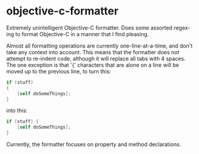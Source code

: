 objective-c-formatter
=====================

Extremely unintelligent Objective-C formatter. Does some assorted regex-ing to format Objective-C in a manner that I find pleasing.

Almost all formatting operations are currently one-line-at-a-time, and don't take any context into account. This means that the formatter does not attempt to re-indent code, although it will replace all tabs with 4 spaces. The one exception is that '{' characters that are alone on a line will be moved up to the previous line, to turn this:
```objective-c
if (stuff)
{
    [self doSomeThings];
}
```
into this:
```objective-c
if (stuff) {
    [self doSomeThings];
}
```

Currently, the formatter focuses on property and method declarations.
